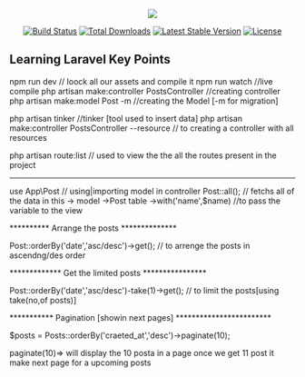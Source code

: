 <p align="center"><img src="https://laravel.com/assets/img/components/logo-laravel.svg"></p>

<p align="center">
<a href="https://travis-ci.org/laravel/framework"><img src="https://travis-ci.org/laravel/framework.svg" alt="Build Status"></a>
<a href="https://packagist.org/packages/laravel/framework"><img src="https://poser.pugx.org/laravel/framework/d/total.svg" alt="Total Downloads"></a>
<a href="https://packagist.org/packages/laravel/framework"><img src="https://poser.pugx.org/laravel/framework/v/stable.svg" alt="Latest Stable Version"></a>
<a href="https://packagist.org/packages/laravel/framework"><img src="https://poser.pugx.org/laravel/framework/license.svg" alt="License"></a>
</p>


## Learning Laravel Key Points


npm run dev     // loock all our assets and compile it
npm run watch   //live compile
php artisan make:controller PostsController //creating controller
php artisan make:model Post -m //creating the Model [-m for migration]

php artisan tinker //tinker [tool used to insert data]
php artisan make:controller PostsController --resource // to creating a controller with all resources

php artisan route:list // used to view the the all the routes present in the project

****************************************************
use App\Post // using|importing model in controller
Post::all(); // fetchs all of the data in this -> model ->Post table
->with('name',$name) //to pass the variable to the view

********** Arrange the posts **************

Post::orderBy('date','asc/desc')->get(); // to arrenge the posts in ascendng/des order 

************* Get the limited posts ****************

Post::orderBy('date','asc/desc')-take(1)->get(); // to limit the posts[using take(no,of posts)]

*********** Pagination [showin next pages] ************************

$posts = Posts::orderBy('craeted_at','desc')->paginate(10);

paginate(10)=> will display the 10 posta in a page once we get 11 post it make next page for a upcoming posts

